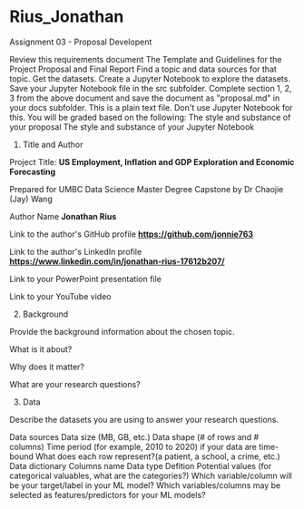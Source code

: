 # Rius_Jonathan

Assignment 03 - Proposal Developent

Review this requirements document The Template and Guidelines for the Project Proposal and Final Report Find a topic and data sources for that topic. Get the datasets. Create a Jupyter Notebook to explore the datasets. Save your Jupyter Notebook file in the src subfolder. Complete section 1, 2, 3 from the above document and save the document as "proposal.md" in your docs subfolder. This is a plain text file. Don't use Jupyter Notebook for this. You will be graded based on the following: The style and substance of your proposal The style and substance of your Jupyter Notebook


1. Title and Author

Project Title: **US Employment, Inflation and GDP Exploration and Economic Forecasting**

Prepared for UMBC Data Science Master Degree Capstone by Dr Chaojie (Jay) Wang

Author Name **Jonathan Rius**

Link to the author's GitHub profile **https://github.com/jonnie763**

Link to the author's LinkedIn profile **https://www.linkedin.com/in/jonathan-rius-17612b207/**

Link to your PowerPoint presentation file

Link to your YouTube video

2. Background

Provide the background information about the chosen topic.

What is it about?

Why does it matter?

What are your research questions?


3. Data

Describe the datasets you are using to answer your research questions.

Data sources
Data size (MB, GB, etc.)
Data shape (# of rows and # columns)
Time period (for example, 2010 to 2020) if your data are time-bound
What does each row represent?(a patient, a school, a crime, etc.)
Data dictionary
Columns name
Data type
Defition
Potential values (for categorical valuables, what are the categories?)
Which variable/column will be your target/label in your ML model?
Which variables/columns may be selected as features/predictors for your ML models?
